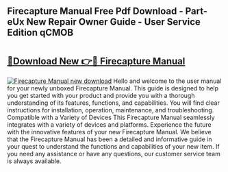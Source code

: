 ## Firecapture Manual Free Pdf Download - Part-eUx New Repair Owner Guide - User Service Edition qCMOB

# <h2><a href="http://bc20294.oget.top/?id=Firecapture+Manual">🔗Download New 👉🔴 Firecapture Manual</a></h2>

[![Firecapture Manual new download](https://i.imgur.com/5g1atiW.png)](http://bc20294.oget.top/?id=Firecapture+Manual)
Hello and welcome to the user manual for your newly unboxed Firecapture Manual. This guide is designed to help you get started with your product and provide you with a thorough understanding of its features, functions, and capabilities. You will find clear instructions for installation, operation, maintenance, and troubleshooting. Compatible with a Variety of Devices This Firecapture Manual seamlessly integrates with a variety of devices and platforms. Experience the future with the innovative features of your new Firecapture Manual. We believe that the Firecapture Manual has been a detailed and informative guide in your quest to understand the functions and capabilities of your new item. If you need any assistance or have any questions, our customer service team is always available.
